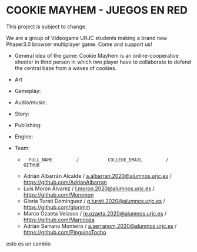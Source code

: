 # COOKIE MAYHEM - JUEGOS EN RED

This project is subject to change.

We are a group of Videogame URJC students making a brand new Phaser3.0 browser multiplayer game. Come and support us!

- General idea of the game:
Cookie Mayhem is an online-cooperative shooter in third person in which two player have to collaborate to defend the central base from a waves of cookies. 

- Art

- Gameplay:

- Audio/music:

- Story:

- Publishing:

- Engine:

- Team:
  -       FULL_NAME         /           COLLEGE_EMAIL         /     GITHUB   
  - Adrián Albarrán Alcalde / a.albarran.2020@alumnos.urjc.es / https://github.com/AdrianAlbarran
  - Luis Morón Álvarez      / l.moron.2020@alumnos.urjc.es    / https://github.com/Moromon
  - Gloria Turati Domínguez / g.turati.2020@alumnos.urjc.es   / https://github.com/glorimm
  - Marco Ozaeta Velasco    / m.ozaeta.2020@alumnos.urjc.es   / https://github.com/Marcooza
  - Adrián Serrano Monteiro / a.serranom.2020@alumnos.urjc.es / https://github.com/PinguinoTocho





esto es un cambio
